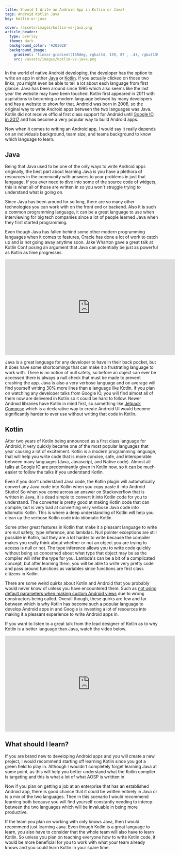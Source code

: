 ```yaml
---
title: Should I Write an Android App in Kotlin or Java?
tags: Android Kotlin Java
key: kotlin-or-java

cover: /assets/images/kotlin-vs-java.png
article_header:
  type: overlay
  theme: dark
  background_color: '#203028'
  background_image:
    gradient: 'linear-gradient(135deg, rgba(34, 139, 87 , .4), rgba(139, 34, 139, .4))'
    src: /assets/images/kotlin-vs-java.png
---
```



In the world of native Android developing, the developer has the option to write an app in either [Java](https://www.java.com/en/) or [Kotlin](https://kotlinlang.org/). If you actually clicked on those two links, you might even be able to tell a lot about each language from first glance. Java has been around since 1995 which also seems like the last year the website may have been touched. Kotlin first appeared in 2011 with aspirations to becoming a modern language beloved by many developers and has a website to show for that. Android was born in 2008, so the original way to write Android apps between the two languages was Java. Kotlin did not receive official first class support for Android until [Google IO in 2017](https://blog.jetbrains.com/kotlin/2017/05/kotlin-on-android-now-official/) and has become a very popular way to build Android apps. 

Now when it comes to writing an Android app, I would say it really depends on an individuals background, team size, and teams background to know which language to learn. 

<!--more-->

## Java

Being that Java used to be one of the only ways to write Android apps originally, the best part about learning Java is you have a plethora of resources in the community with answers to your problems in just that language. If you ever need to dive into some of the source code of widgets, this is what all of those are written in so you won't struggle trying to understand what is going on. 

Since Java has been around for so long, there are so many other technologies you can work with on the front end or backend. Also it is such a common programming language, it can be a great language to use when interviewing for big tech companies since a lot of people learned Java when they first started programming. 

Even though Java has fallen behind some other modern programming languages when it comes to features, Oracle has done a lot of work to catch up and is not going away anytime soon. Jake Wharton gave a great talk at Kotlin Conf posing an argument that Java can potentially be just as powerful as Kotlin as time progresses. 

<iframe width="560" height="315" src="https://www.youtube.com/embed/te3OU9fxC8U" frameborder="0" allow="accelerometer; autoplay; encrypted-media; gyroscope; picture-in-picture" allowfullscreen></iframe>

Java is a great language for any developer to have in their back pocket, but it does have some shortcomings that can make it a frustrating language to work with. There is no notion of null safety, so before an object can ever be accessed there is always a null check that must be made to prevent crashing the app. Java is also a very verbose language and on average will find yourself writing 30% more lines than a language like Kotlin. If you plan on watching any developer talks from Google IO, you will find almost all of them now are delivered in Kotlin so it could be hard to follow. Newer Android libraries have Kotlin in mind first, so something like [Jetpack Compose](https://developer.android.com/jetpack/compose) which is a declarative way to create Android UI would become significantly harder to ever use without writing that code in Kotlin. 



## Kotlin

After two years of Kotlin being announced as a first class language for Android, it very quickly became one of the most popular languages that year causing a lot of excitement. Kotlin is a modern programming language, that will help you write code that is more concise, safe, and interoperable between many languages (Java, Javascript, and Native code). Almost all talks at Google IO are predominantly given in Kotlin now, so it can be much easier to follow the talks if you understand Kotlin. 

Even if you don't understand Java code, the Kotlin plugin will automatically convert any Java code into Kotlin when you copy paste it into Android Studio! So when you come across an answer on Stackoverflow that is written in Java, it is dead simple to convert it into Kotlin code for you to understand. The converter is pretty good at making Kotlin code that can compile, but is very bad at converting very verbose Java code into idiomatic Kotlin. This is where a deep understanding of Kotlin will help you clean up the verbose Kotlin code into idiomatic Kotlin. 

Some other great features in Kotlin that make it a pleasant language to write are null safety, type inference, and lambdas. Null pointer exceptions are still possible in Kotlin, but they are a lot harder to write because the compiler makes you really think about whether or not an object you are trying to access is null or not. The type inference allows you to write code quickly without being so concerned about what type that object may be as the compiler will infer the type for you. Lambda's can be a bit of a complicated concept, but after learning them, you will be able to write very pretty code and pass around functions as variables since functions are first class citizens in Kotlin. 

There are some weird quirks about Kotlin and Android that you probably would never know of unless you have encountered them. Such as [not using default parameters when making custom Android views](https://medium.com/@mmlodawski/https-medium-com-mmlodawski-do-not-always-trust-jvmoverloads-5251f1ad2cfe) due to wrong constructors being called. Overall though, these quirks are few and far between which is why Kotlin has become such a popular language to develop Android apps in and Google is investing a lot of resources into making it a pleasant experience to write Android apps in. 

If you want to listen to a great talk from the lead designer of Kotlin as to why Kotlin is a better language than Java, watch the video below. 

<iframe width="560" height="315" src="https://www.youtube.com/embed/4-2oRI4OrUg" frameborder="0" allow="accelerometer; autoplay; encrypted-media; gyroscope; picture-in-picture" allowfullscreen></iframe>

## What should I learn?

If you are brand new to developing Android apps and you will create a new project, I would recommend starting off learning Kotlin since you got a green field to play in. Although I wouldn't completely forget learning Java at some point, as this will help you better understand what the Kotlin compiler is targeting and this is what a lot of what AOSP is writtten in. 

Now if you plan on getting a job at an enterprise that has an established Android app, there is good chance that it could be written entirely in Java or is a mix of the two languages. Then in this scenario I would recommend learning both because you will find yourself constantly needing to interop between the two languages which will be invaluable in being more productive. 

If the team you plan on working with only knows Java, then I would recommend just learning Java. Even though Kotlin is a great language to learn, you also have to consider that the whole team will also have to learn Kotlin. So unless you plan on teaching everyone how to write Kotlin code, it would be more beneficial for you to work with what your team already knows and you could learn Kotlin in your spare time. 